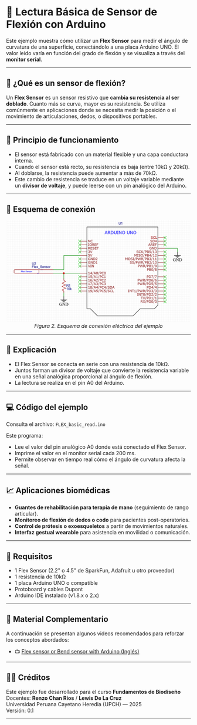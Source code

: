 # 📘 Lectura Básica de Sensor de Flexión con Arduino

Este ejemplo muestra cómo utilizar un **Flex Sensor** para medir el ángulo de curvatura de una superficie, conectándolo a una placa Arduino UNO. El valor leído varía en función del grado de flexión y se visualiza a través del **monitor serial**.

---

## 🧪 ¿Qué es un sensor de flexión?

Un **Flex Sensor** es un sensor resistivo que **cambia su resistencia al ser doblado**. Cuanto más se curva, mayor es su resistencia. Se utiliza comúnmente en aplicaciones donde se necesita medir la posición o el movimiento de articulaciones, dedos, o dispositivos portables.

---

## 🔬 Principio de funcionamiento

- El sensor está fabricado con un material flexible y una capa conductora interna.  
- Cuando el sensor está recto, su resistencia es baja (entre 10kΩ y 20kΩ).  
- Al doblarse, la resistencia puede aumentar a más de 70kΩ.  
- Este cambio de resistencia se traduce en un voltaje variable mediante un **divisor de voltaje**, y puede leerse con un pin analógico del Arduino.

---

## 🔧 Esquema de conexión

<p align="center">
  <img src="schematic.png" alt="Esquema de conexión de un FSR con Arduino" width="500"><br>
  <em>Figura 2. Esquema de conexión eléctrica del ejemplo</em>
</p>

---

## 🔄 Explicación

- El Flex Sensor se conecta en serie con una resistencia de 10kΩ.
- Juntos forman un divisor de voltaje que convierte la resistencia variable en una señal analógica proporcional al ángulo de flexión.
- La lectura se realiza en el pin A0 del Arduino.

---

## 💻 Código del ejemplo

Consulta el archivo: `FLEX_basic_read.ino`

Este programa:
- Lee el valor del pin analógico A0 donde está conectado el Flex Sensor.
- Imprime el valor en el monitor serial cada 200 ms.
- Permite observar en tiempo real cómo el ángulo de curvatura afecta la señal.

---

## 📈 Aplicaciones biomédicas

- **Guantes de rehabilitación para terapia de mano** (seguimiento de rango articular).
- **Monitoreo de flexión de dedos o codo** para pacientes post-operatorios.
- **Control de prótesis o exoesqueletos** a partir de movimientos naturales.
- **Interfaz gestual wearable** para asistencia en movilidad o comunicación.

---

## 📎 Requisitos

- 1 Flex Sensor (2.2" o 4.5" de SparkFun, Adafruit u otro proveedor)
- 1 resistencia de 10kΩ
- 1 placa Arduino UNO o compatible
- Protoboard y cables Dupont
- Arduino IDE instalado (v1.8.x o 2.x)

---

## 🎥 Material Complementario

A continuación se presentan algunos videos recomendados para reforzar los conceptos abordados:

- 📺 [Flex sensor or Bend sensor with Arduino (Inglés)](https://youtu.be/C2y6ZiENtDU?si=Z6ZbcjnWhUJuePuq)

---

## 🧑‍🏫 Créditos

Este ejemplo fue desarrollado para el curso **Fundamentos de Biodiseño**  
Docentes: **Renzo Chan Ríos** / **Lewis De La Cruz**  
Universidad Peruana Cayetano Heredia (UPCH) — 2025  
Versión: 0.1

---


